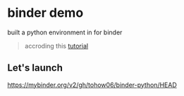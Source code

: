 # binder demo

built a python environment in for binder

> accroding this [tutorial](https://medium.com/datainpoint/getting-started-with-binder-c27bb62f9028)

## Let's launch
https://mybinder.org/v2/gh/tohow06/binder-python/HEAD